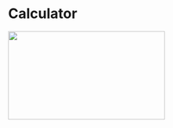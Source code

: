 # Calculator


<img src="Simulator Screenshot - iPhone SE (3rd generation) - 2023-04-12 at 14 22 58](https://user-images.githubusercontent.com/102831736/231443782-7c981f1c-61d6-46fc-af5c-98db1ef9f8c0.png" width="320" height="180">

